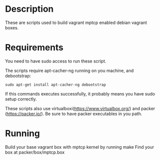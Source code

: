 Description
===========

These are scripts used to build vagrant mptcp enabled debian vagrant boxes.


Requirements
============

You need to have sudo access to run these script.

The scripts require apt-cacher-ng running on you machine, and debootstrap:

    sudo apt-get install apt-cacher-ng debootstrap

If this commands executes successfully, it probably means you have sudo setup correctly.

These scripts also use virtualboxi(https://www.virtualbox.org/) and packer (https://packer.io/).
Be sure to have packer executables in you path.

Running
=======

Build your base vagrant box with mptcp kernel by running
  make
Find your box at packer/box/mptcp.box
